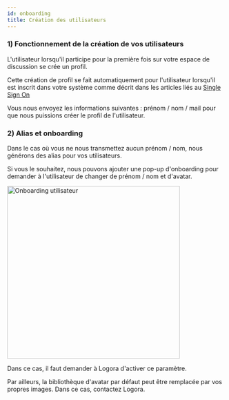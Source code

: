 ```yaml
---
id: onboarding
title: Création des utilisateurs
---
```


### 1) Fonctionnement de la création de vos utilisateurs

L'utilisateur lorsqu'il participe pour la première fois sur votre espace de discussion se crée un profil. 

Cette création de profil se fait automatiquement pour l'utilisateur lorsqu'il est inscrit dans votre système comme décrit dans les articles liés au [Single Sign On](../authentication/introduction.md)

Vous nous envoyez les informations suivantes : prénom / nom / mail pour que nous puissions créer le profil de l'utilisateur. 

### 2) Alias et onboarding

Dans le cas où vous ne nous transmettez aucun prénom / nom, nous générons des alias pour vos utilisateurs. 

Si vous le souhaitez, nous pouvons ajouter une pop-up d'onboarding pour demander à l'utilisateur de changer de prénom / nom et d'avatar. 

<img src="/img/onboarding.png" alt="Onboarding utilisateur" width="400"/>

Dans ce cas, il faut demander à Logora d'activer ce paramètre. 

Par ailleurs, la bibliothèque d'avatar par défaut peut être remplacée par vos propres images. Dans ce cas, contactez Logora. 
